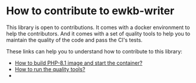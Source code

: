 # How to contribute to ewkb-writer

This library is open to contributions. 
It comes with a docker environment to help the contributors.
And it comes with a set of quality tools to help you to maintain the quality of the code and pass the CI's tests. 

These links can help you to understand how to contribute to this library:
* [How to build PHP-8.1 image and start the container?](docker/README.md)
* [How to run the quality tools?](quality/README.md)
* 


